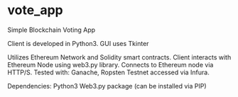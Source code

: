 # vote_app
Simple Blockchain Voting App

Client is developed in Python3.
GUI uses Tkinter

Utilizes Ethereum Network and Solidity smart contracts.
Client interacts with Ethereum Node using web3.py library.
Connects to Ethereum node via HTTP/S.
Tested with: Ganache, Ropsten Testnet accessed via Infura.

Dependencies:
  Python3
  Web3.py package (can be installed via PIP)
